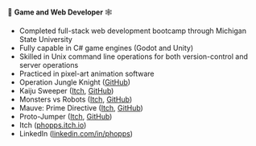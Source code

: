 
👾 **Game and Web Developer** 🕸️

- Completed full-stack web development bootcamp through Michigan State University
- Fully capable in C# game engines (Godot and Unity)
- Skilled in Unix command line operations for both version-control and server operations
- Practiced in pixel-art animation software
- Operation Jungle Knight ([GitHub](https://github.com/Thaewyn/operation-jungle-knight))
- Kaiju Sweeper ([Itch](https://thaewyn.itch.io/kaiju-sweeper), [GitHub](https://github.com/Thaewyn/kaijujam23))
- Monsters vs Robots ([Itch](https://thaewyn.itch.io/monsters-vs-robots), [GitHub](https://github.com/phopps/mvmxix))
- Mauve: Prime Directive ([Itch](https://burcarz.itch.io/mauve), [GitHub](https://github.com/phopps/godot-wild-jam))
- Proto-Jumper ([Itch](https://thaewyn.itch.io/proto-jumper), [GitHub](https://github.com/phopps/prototypes))
- Itch ([phopps.itch.io](https://phopps.itch.io/))
- LinkedIn ([linkedin.com/in/phopps](https://www.linkedin.com/in/phopps/))
